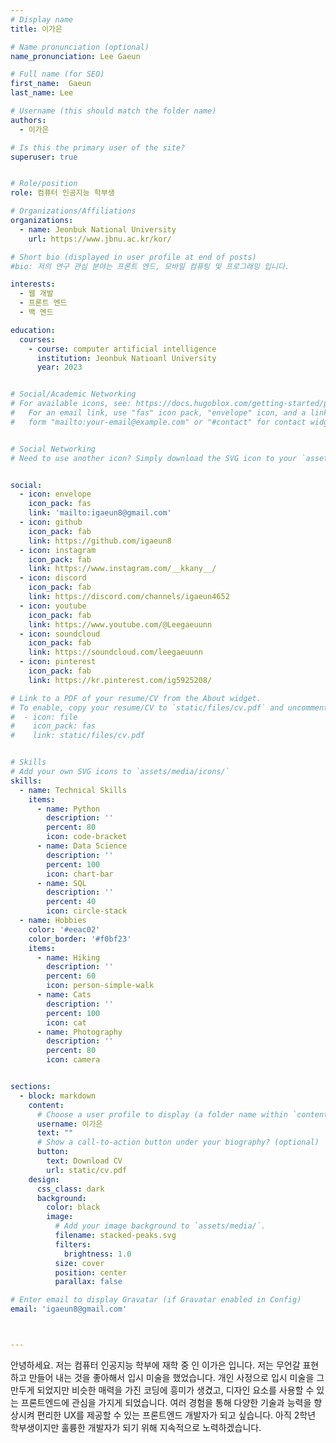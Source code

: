 ```yaml
---
# Display name
title: 이가은

# Name pronunciation (optional)
name_pronunciation: Lee Gaeun

# Full name (for SEO)
first_name:  Gaeun
last_name: Lee

# Username (this should match the folder name)
authors:
  - 이가은

# Is this the primary user of the site?
superuser: true


# Role/position
role: 컴퓨터 인공지능 학부생

# Organizations/Affiliations
organizations:
  - name: Jeonbuk National University
    url: https://www.jbnu.ac.kr/kor/

# Short bio (displayed in user profile at end of posts)
#bio: 저의 연구 관심 분야는 프론트 엔드, 모바일 컴퓨팅 및 프로그래밍 입니다.

interests:
  - 웹 개발
  - 프론트 엔드
  - 백 엔드

education:
  courses:
    - course: computer artificial intelligence
      institution: Jeonbuk Natioanl University
      year: 2023


# Social/Academic Networking
# For available icons, see: https://docs.hugoblox.com/getting-started/page-builder/#icons
#   For an email link, use "fas" icon pack, "envelope" icon, and a link in the
#   form "mailto:your-email@example.com" or "#contact" for contact widget.


# Social Networking
# Need to use another icon? Simply download the SVG icon to your `assets/media/icons/` folder.


social:
  - icon: envelope
    icon_pack: fas
    link: 'mailto:igaeun8@gmail.com'
  - icon: github
    icon_pack: fab
    link: https://github.com/igaeun8
  - icon: instagram
    icon_pack: fab
    link: https://www.instagram.com/__kkany__/
  - icon: discord
    icon_pack: fab
    link: https://discord.com/channels/igaeun4652
  - icon: youtube
    icon_pack: fab
    link: https://www.youtube.com/@Leegaeuunn
  - icon: soundcloud
    icon_pack: fab
    link: https://soundcloud.com/leegaeuunn
  - icon: pinterest
    icon_pack: fab
    link: https://kr.pinterest.com/ig5925208/

# Link to a PDF of your resume/CV from the About widget.
# To enable, copy your resume/CV to `static/files/cv.pdf` and uncomment the lines below.
#  - icon: file
#    icon_pack: fas
#    link: static/files/cv.pdf


# Skills
# Add your own SVG icons to `assets/media/icons/`
skills:
  - name: Technical Skills
    items:
      - name: Python
        description: ''
        percent: 80
        icon: code-bracket
      - name: Data Science
        description: ''
        percent: 100
        icon: chart-bar
      - name: SQL
        description: ''
        percent: 40
        icon: circle-stack
  - name: Hobbies
    color: '#eeac02'
    color_border: '#f0bf23'
    items:
      - name: Hiking
        description: ''
        percent: 60
        icon: person-simple-walk
      - name: Cats
        description: ''
        percent: 100
        icon: cat
      - name: Photography
        description: ''
        percent: 80
        icon: camera


sections:
  - block: markdown
    content:
      # Choose a user profile to display (a folder name within `content/authors/`)
      username: 이가은
      text: ""
      # Show a call-to-action button under your biography? (optional)
      button:
        text: Download CV
        url: static/cv.pdf
    design:
      css_class: dark
      background:
        color: black
        image:
          # Add your image background to `assets/media/`.
          filename: stacked-peaks.svg
          filters:
            brightness: 1.0
          size: cover
          position: center
          parallax: false

# Enter email to display Gravatar (if Gravatar enabled in Config)
email: 'igaeun8@gmail.com'



---
```


안녕하세요. 저는 컴퓨터 인공지능 학부에 재학 중 인 이가은 입니다. 저는 무언갈 표현하고 만들어 내는 것을 좋아해서 입시 미술을 했었습니다. 
개인 사정으로 입시 미술을 그만두게 되었지만 비슷한 매력을 가진 코딩에 흥미가 생겼고, 
디자인 요소를 사용할 수 있는 프론트엔드에 관심을 가지게 되었습니다.
여러 경험을 통해 다양한 기술과 능력을 향상시켜 편리한 UX를 제공할 수 있는 프론트엔드 개발자가 되고 싶습니다. 
 아직 2학년 학부생이지만 훌륭한 개발자가 되기 위해 지속적으로 노력하겠습니다.  
